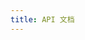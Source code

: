 ```yaml
---
title: API 文档
---
```

<script src="https://cdn.jsdelivr.net/npm/swagger-ui-dist/swagger-ui-bundle.js" data-pjax></script>

<script data-pjax>
  if (!customElements.get("load-swagger-ui")) {
    class LoadSwaggerUI extends HTMLElement {
      constructor() {
        super();
        this.isLoading = false;
      }
      get dom_id() {
        return this.getAttribute("dom_id") || "swagger-ui";
      }
      connectedCallback() {
        const swaggerDiv = document.createElement("div");
        swaggerDiv.id = this.dom_id;
        swaggerDiv.textContent = "如果这里什么也没有，请";
        const link = document.createElement("a");
        link.href = "javascript:void(0)";
        link.click = () => this.loadSwaggerUI();
        link.textContent = "刷新";
        swaggerDiv.appendChild(link);
        swaggerDiv.append("页面");
        this.append(swaggerDiv);
        this.loadSwaggerUI();
      }
      loadSwaggerUI() {
        if (this.isLoading) {
          return;
        }
        try {
          this.isLoading = true;
          const definitionURL = "https://wherewhere.github.io/api/openapi.json";
          window.ui = SwaggerUIBundle({
            url: definitionURL,
            dom_id: `#${this.dom_id}`,
            deepLinking: true,
            queryConfigEnabled: true
          });
          let elements = document.getElementsByClassName("main-inner");
          Array.prototype.forEach.call(elements, element => element.style.background = "white");
          elements = document.getElementsByClassName("post-title");
          Array.prototype.forEach.call(elements, element => element.style.color = "#555");
        }
        catch (error) {
          console.error(error);
        }
        finally {
          this.isLoading = false;
        }
      }
    }
    customElements.define("load-swagger-ui", LoadSwaggerUI);
  }
</script>

<load-swagger-ui class="load-swagger-ui"></load-swagger-ui>

<style>
  @import 'https://cdn.jsdelivr.net/npm/swagger-ui-dist/swagger-ui.css';

  .load-swagger-ui a.link {
    border-bottom: unset;
  }

  .load-swagger-ui pre.version {
    background: unset;
  }

  @media (min-width: 1200px) {
    .load-swagger-ui hgroup.main {
      width: auto;
    }
  }

  @media (prefers-color-scheme: dark) {
    .load-swagger-ui input[type="text"] {
      color: black;
    }

    .load-swagger-ui td:not(.col_header) {
      background: white;
    }
  }
</style>